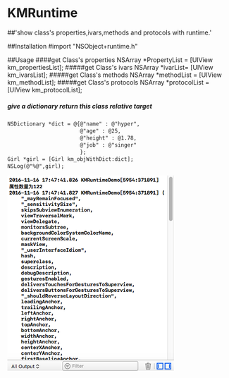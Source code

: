# KMRuntime

##'show class's properties,ivars,methods and protocols with runtime.'

##Installation
    #import "NSObject+runtime.h"
    
##Usage
####get Class's properties
    NSArray *PropertyList = [UIView km_propertiesList];
#####get Class's ivars
    NSArray *ivarList= [UIView km_ivarsList];
#####get Class's methods
    NSArray *methodList = [UIView km_methodList];
#####get Class's protocols
    NSArray *protocolList = [UIView km_protocolList];
##### give a dictionary return this class relative target
    NSDictionary *dict = @{@"name" : @"hyper",
                           @"age" : @25,
                           @"height" : @1.78,
                           @"job" : @"singer"
                           };
    Girl *girl = [Girl km_objWithDict:dict];
    NSLog(@"%@",girl);
![](https://github.com/kimiyan/KMRuntime/blob/master/Demo/KMRuntimeDemo/demo.png)


   
